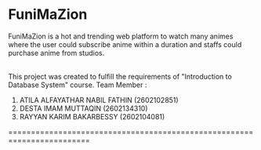 <h1>FuniMaZion</h1>
FuniMaZion is a hot and trending web platform to watch many animes where the user could subscribe anime within a duration and staffs could purchase anime from studios.
<br>
<br>

This project was created to fulfill the requirements of "Introduction to Database System" course.
Team Member :
1. ATILA ALFAYATHAR NABIL FATHIN (2602102851)
2. DESTA IMAM MUTTAQIN (2602134310)
3. RAYYAN KARIM BAKARBESSY (2602104081)

========================================================================
